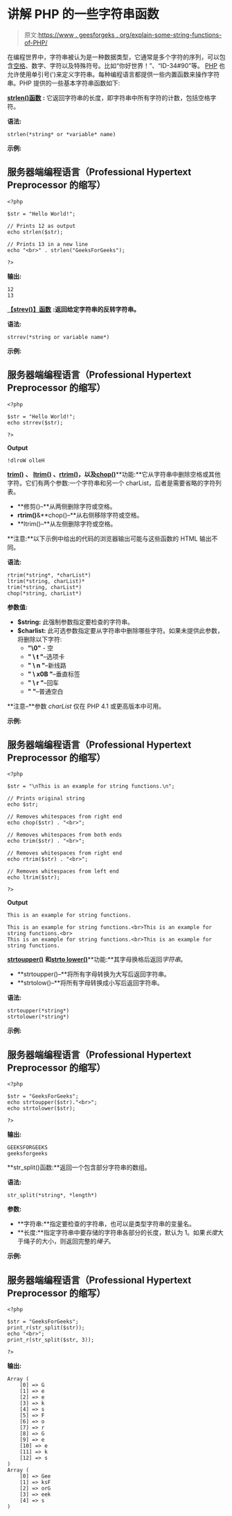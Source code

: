 # 讲解 PHP 的一些字符串函数

> 原文:[https://www . geesforgeks . org/explain-some-string-functions-of-PHP/](https://www.geeksforgeeks.org/explain-some-string-functions-of-php/)

在编程世界中，字符串被认为是一种数据类型，它通常是多个字符的序列，可以包含[空格](https://en.wikipedia.org/wiki/Whitespace_character)、数字、字符以及特殊符号。比如“你好世界！”、“ID-34#90”等。 [PHP](https://www.geeksforgeeks.org/php/) 也允许使用单引号(')来定义字符串。每种编程语言都提供一些内置函数来操作字符串。PHP 提供的一些基本字符串函数如下:

[**strlen()函数**](https://www.geeksforgeeks.org/php-strlen-function/) **:** 它返回字符串的长度，即字符串中所有字符的计数，包括空格字符。

**语法:**

```
strlen(*string* or *variable* name)
```

**示例:**

## 服务器端编程语言（Professional Hypertext Preprocessor 的缩写）

```
<?php 

$str = "Hello World!";

// Prints 12 as output
echo strlen($str);

// Prints 13 in a new line
echo "<br>" . strlen("GeeksForGeeks"); 

?>
```

**输出:**

```
12
13
```

[**【strev()】函数**](https://www.geeksforgeeks.org/php-strrev-function/) **:返回给定字符串的反转字符串。**

**语法:**

```
strrev(*string or variable name*)
```

**示例:**

## 服务器端编程语言（Professional Hypertext Preprocessor 的缩写）

```
<?php

$str = "Hello World!";
echo strrev($str);

?>
```

**Output**

```
!dlroW olleH
```

[**trim()**](https://www.geeksforgeeks.org/php-trim-function/) **、** [**ltrim()**](https://www.geeksforgeeks.org/php-ltrim-function/) **、**[**rtrim()**](https://www.geeksforgeeks.org/php-rtrim-function/)**，以及**[**chop()**](https://www.geeksforgeeks.org/php-chop-function/)**功能:**它从字符串中删除空格或其他字符。它们有两个参数:一个字符串和另一个 charList，后者是需要省略的字符列表。

*   **修剪()–**从两侧删除字符或空格。
*   **rtrim()**&**chop()–**从右侧移除字符或空格。
*   **ltrim()–**从左侧删除字符或空格。

**注意:**以下示例中给出的代码的浏览器输出可能与这些函数的 HTML 输出不同。

**语法:**

```
rtrim(*string*, *charList*)
ltrim(*string, charList)*
trim(*string, charList*)
chop(*string, charList*)
```

**参数值:**

*   **$string:** 此强制参数指定要检查的字符串。
*   **$charlist:** 此可选参数指定要从字符串中删除哪些字符。如果未提供此参数，将删除以下字符:
    *   **"\0"** - 空
    *   **" \ t "**–选项卡
    *   **" \ n "**–新线路
    *   **" \ x0B "**–垂直标签
    *   **" \ r "**–回车
    *   **" "**–普通空白

**注意–**参数 *charList* 仅在 PHP 4.1 或更高版本中可用。

**示例:**

## 服务器端编程语言（Professional Hypertext Preprocessor 的缩写）

```
<?php

$str = "\nThis is an example for string functions.\n";

// Prints original string
echo $str;

// Removes whitespaces from right end
echo chop($str) . "<br>";

// Removes whitespaces from both ends
echo trim($str) . "<br>";

// Removes whitespaces from right end
echo rtrim($str) . "<br>";

// Removes whitespaces from left end
echo ltrim($str);

?>
```

**Output**

```
This is an example for string functions.

This is an example for string functions.<br>This is an example for string functions.<br>
This is an example for string functions.<br>This is an example for string functions.

```

[**strtoupper()**](https://www.geeksforgeeks.org/php-strtoupper-function/) **和**[**strto lower()**](https://www.geeksforgeeks.org/php-strtolower-function/)**功能:**其字母换格后返回*字符串*。

*   **strtoupper()–**将所有字母转换为大写后返回字符串。
*   **strtolow()–**将所有字母转换成小写后返回字符串。

**语法:**

```
strtoupper(*string*)
strtolower(*string*)
```

**示例:**

## 服务器端编程语言（Professional Hypertext Preprocessor 的缩写）

```
<?php

$str = "GeeksForGeeks";
echo strtoupper($str)."<br>";
echo strtolower($str);

?>
```

**输出:**

```
GEEKSFORGEEKS
geeksforgeeks
```

**str_split()函数:**返回一个包含部分字符串的数组。

**语法:**

```
str_split(*string*, *length*)
```

**参数:**

*   **字符串:**指定要检查的字符串，也可以是类型字符串的变量名。
*   **长度:**指定字符串中要存储的字符串各部分的长度，默认为 1。如果*长度*大于绳子的大小，则返回完整的*绳子*。

**示例:**

## 服务器端编程语言（Professional Hypertext Preprocessor 的缩写）

```
<?php

$str = "GeeksForGeeks";
print_r(str_split($str));
echo "<br>";
print_r(str_split($str, 3));

?>
```

**输出:**

```
Array ( 
    [0] => G 
    [1] => e 
    [2] => e 
    [3] => k 
    [4] => s 
    [5] => F 
    [6] => o 
    [7] => r 
    [8] => G 
    [9] => e 
    [10] => e 
    [11] => k 
    [12] => s 
)
Array ( 
    [0] => Gee 
    [1] => ksF 
    [2] => orG 
    [3] => eek 
    [4] => s 
) 
```
